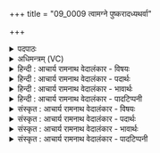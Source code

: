 +++
title = "09_0009 त्वामग्ने पुष्करादध्यथर्वा"

+++
<details><summary>पदपाठः</summary>

त्वा꣢म्। अ꣣ग्ने। पु꣡ष्क꣢꣯रात्। अ꣡धि꣢꣯। अ꣡थ꣢꣯र्वा। निः। अ꣣मन्थत। मूर्ध्नः꣢। वि꣡श्व꣢꣯स्य। वा꣣घ꣡तः꣢। ९।
</details>

<details><summary>अधिमन्त्रम् (VC)</summary>

- अग्निः
- भरद्वाजो बार्हस्पत्यः
- गायत्री
- षड्जः
- आग्नेयं काण्डम्
</details>

<details><summary>हिन्दी : आचार्य रामनाथ वेदालंकार - विषयः</summary>

अगले मन्त्र में योगीजन परमात्मा को मस्तिष्क-पुण्डरीक में प्रकट करते हैं, यह विषय है।
</details>

<details><summary>हिन्दी : आचार्य रामनाथ वेदालंकार - पदार्थः</summary>

पदार्थान्वय -  हे (अग्ने) तेजःस्वरूप परमात्मन् ! (अथर्वा) चलायमान न होनेवाला स्थितप्रज्ञ योगी (त्वाम्) आपको (विश्वस्य) सकल ज्ञानों के (वाहकात्) वाहक (पुष्करात् मूर्ध्नः अधि) कमलाकार मस्तिष्क में (निरमन्थत) मथकर प्रकट करता है। परमात्मा रूप अग्नि को मथकर प्रकट करने की प्रक्रिया बताते हुए श्वेताश्वतर उपनिषद् में कहा है—अपने आत्मा को निचली अरणी बनाकर और ओंकार को उपरली अरणी बनाकर ध्यान-रूप मन्थन के अभ्यास से छिपे हुए परमात्मा-रूप अग्नि को प्रकट करे (श्वेता० २।१४)। कमल के पत्ते (पुष्करपर्ण) के ऊपर अग्नि उत्पन्न हुआ था, यह कथा इसी मन्त्र के आधार पर रच ली गयी है ॥९॥
</details>

<details><summary>हिन्दी : आचार्य रामनाथ वेदालंकार - भावार्थः</summary>

भावार्थ -  जैसे अरणियों के मन्थन से यज्ञवेदि-रूप कमलपत्र के ऊपर यज्ञाग्नि उत्पन्न की जाती है, वैसे ही स्थितप्रज्ञ योगियों को ध्यान-रूप मन्थन से कमलाकार मस्तिष्क में परमात्मा-रूप अग्नि को प्रकट करना चाहिए ॥९॥१ विवरणकार माधव ने इस मन्त्र के भाष्य में यह इतिहास लिखा है—सर्वत्र घोर अन्धकार छाया हुआ था, तब मातरिश्वा वायु को आकाश में सूक्ष्म अग्नि दिखाई दी। उसने और अथर्वा ऋषि ने उस अग्नि को मथकर प्रकट किया। उसका किया हुआ मन्त्रार्थ साररूप में इस प्रकार है— (अग्ने) हे अग्नि ! (अथर्वा) अथर्वा ऋषि ने (त्वाम्) तुझे (मूर्ध्नः) प्रधानभूत (पुष्करात्) अन्तरिक्ष से (विश्वस्य वाघतः) सब ऋत्विज् यजमानों के लिए (निरमन्थत) अतिशरूप से मथकर निकाला। वस्तुतः विवरणकार- प्रदत्त कथानक सृष्ट्युत्पत्ति-प्रक्रिया में अग्नि के जन्म का इतिहास समझना चाहिए। आकाश के बाद वायु और वायु के बाद अग्नि, यह उत्पत्ति का क्रम है। उत्पन्न हो जाने के बाद आकाश में सूक्ष्म रूप से अग्नि भी विद्यमान था, उसे अथर्वा परमेश्वर ने पूर्वोत्पन्न वायु के साहचर्य से मथकर प्रकट किया, यह अभिप्राय ग्रहण करना चाहिए। भरतस्वामी के भाष्य का यह आशय है—अथर्वा ने (मूर्ध्नः) धारक, (विश्वस्य वाघतः) सबके निर्वाहक (पुष्करात्) अन्तरिक्ष से या कमलपत्र से, अग्नि को मथकर निकाला। सायण का अर्थ है—(अग्ने) हे अग्नि ! (अथर्वा) अथर्वा नाम के ऋषि ने (मूर्ध्नः) मूर्धा के समान धारक (विश्वस्य) सब जगत् के (वाघतः) वाहक (पुष्करात् अधि) पुष्करपर्ण अर्थात् कमलपत्र के ऊपर (त्वाम्) तुझे (निरमन्थत) अरणियों में से उत्पन्न किया। यहाँ भी पुष्करपर्ण सचमुच का कमलपत्र नहीं है, किन्तु यज्ञवेदि का आकाश है और अथर्वा है स्थिर चित्त से यज्ञ करनेवाला यजमान, जो यज्ञकुण्ड में अरणियों से अग्नि उत्पन्न करता है, यह तात्पर्य जानना चाहिए। उवट ने य० ११।३२ के भाष्य में जल ही पुष्कर है, प्राण अथर्वा है श० ४।२।२।२ यह शतपथ ब्राह्मण का प्रमाण देकर मन्त्रार्थ किया है—तुझे हे अग्नि, (पुष्करात्) जल में से (अथर्वा) सतत गतिमान् प्राण ने (निरमन्थत) मथकर पैदा किया। यही अर्थ महीधर को भी अभिप्रेत है। यहाँ प्राण से प्राणवान् परमेश्वर या विद्वान् मनुष्य, जल से बादल में स्थित जल और अग्नि से विद्युत् जानने चाहिए। अथवा शरीरस्थ प्राण खाये-पिये हुए रसों से जीवनाग्नि को उत्पन्न करता है, यह तात्पर्य समझना चाहिए। महीधर ने दूसरा वैकल्पिक अर्थ पुष्करपर्ण (कमलपत्र) के ऊपर अग्नि को मथने परक ही किया है। भाष्यकारों ने तात्पर्य प्रकाशित किये बिना ही कथाएँ लिख दी हैं, जो भ्रम की उत्पत्ति का कारण बनी हैं। वस्तुतः अथर्वा नामक किसी ऋषि का इतिहास इस मन्त्र में नहीं है, क्योंकि वेदमन्त्र ईश्वरप्रोक्त हैं तथा सृष्टि के आदि में प्रादूर्भूत हुए थे और पश्चाद्वर्ती ऋषि आदिकों के कार्यकलाप का पूर्ववर्ती वेद में वर्णन नहीं हो सकता ॥९॥
</details>

<details><summary>हिन्दी : आचार्य रामनाथ वेदालंकार - पादटिप्पनी</summary>

टिप्पनी -   १. ऋषि दयानन्द ने ऋग्वेदभाष्य और यजुर्वेदभाष्य में इस मन्त्र की व्याख्या सूर्य आदि से बिजली ग्रहण करने के पक्ष में की है। यथा, ६।१६।१३ के भाष्य में भावार्थ है—हे विद्वान् जनो ! जैसे पदार्थविद्या के जाननेवाले जन सूर्य आदि के समीप से बिजली को ग्रहण करके कार्यों को सिद्ध करते हैं, वैसे ही आप लोग भी सिद्ध करो। य० १५।२२ के भाष्य का भावार्थ है— मनुष्यों को चाहिए कि विद्वानों के समान आकाश तथा पृथिवी के सकाश से बिजुली का ग्रहण कर आश्चर्य-रूप कर्मों को सिद्ध करें।
</details>

<details><summary>संस्कृत : आचार्य रामनाथ वेदालंकार - विषयः</summary>

योगिनः परमात्मानं मूर्धपुण्डरीके प्रकटयन्तीत्युच्यते।
</details>

<details><summary>संस्कृत : आचार्य रामनाथ वेदालंकार - पदार्थः</summary>

पदार्थान्वय -  हे (अग्ने) तेजःस्वरूप परमात्मन् ! (अथर्वा) न थर्वति चलति यः सः, स्थितप्रज्ञो योगीत्यर्थः। थर्वतिश्चरतिकर्मा, तत्प्रतिषेधः निरु० ११।१९। (त्वाम्) भवन्तम् (विश्वस्य) सकलस्य ज्ञानस्य (वाघतः) वाहकात् वाहके इति यावत्। वह प्रापणे इति णिजन्ताच्छतरि हस्य घत्वं छान्दसम्। (पुष्करात् मूर्ध्नः अधि) पुण्डरीकतुल्ये मस्तिष्के। पुष्करम् अन्तरिक्षं, पोषति भूतानि... इदमपि इतरत् पुष्करमेतस्मादेव, पुष्करं वपुष्कारं वपुष्करं वा। निरु० ५।१३। अधियोगे पञ्चमी। (निरमन्थत) मथित्वा जनयति। उक्तं च श्वेताश्वतरे—“स्वदेहमरणिं कृत्वा प्रणवं चोत्तरारणिम्। ध्याननिर्मथनाभ्यासाद् देवं पश्येन्निगूढवत् ॥” श्वेता० २।१४। इति। ‘पुष्करपर्णाश्रयेण हि अग्निरुत्पन्नः’ इत्यस्याः कथाया अयमेव मन्त्रो मूलम्। यथोच्यते—त्वामग्ने पुष्करादधीत्याह पुष्करपर्णे ह्येनमुपश्रितमन्वविन्दत्।’ तै० सं० ५।१।४।४। इति ॥९॥२
</details>

<details><summary>संस्कृत : आचार्य रामनाथ वेदालंकार - भावार्थः</summary>

भावार्थ -  यथा खल्वरणिमन्थनेन यज्ञवेदिपुण्डरीके यज्ञाग्निरुत्पाद्यते, तथैव स्थिरप्रज्ञैर्योगिभिर्ध्यानरूपेण मन्थनेन मूर्धपुण्डरीके परमात्माग्निः प्रकटीकरणीयः ॥९॥ विवरणकारस्त्वाह—“अत्रेतिहासमाचक्षते। सर्वमिदमन्धं तम आसीत्। अथ मातरिश्वा वायुः आकाशे सूक्ष्ममग्निमपश्यत्। स तममथ्नात् अथर्वा च ऋषिरिति”। एष च तन्मन्त्रभाष्यस्य सारः—हे अग्ने, अथर्वा ऋषिः त्वां मूर्ध्नः प्रधानभूतात्, पुष्करात् अन्तरिक्षात्, विश्वस्य सर्वस्य, वाघतः ऋत्विजो यजमानस्य अर्थाय निरमन्थत नितरां मथितवानिति। वस्तुतस्त्वयं सृष्ट्युत्पत्तिप्रक्रियायाम् अग्नेर्जन्मन इतिहासः। आकाशाद् वायुः, वायोरग्निरित्युत्पत्तिक्रमः। आकाशे सूक्ष्मरूपेणाग्निर्विद्यमान आसीत्। तम् अथर्वा परमेश्वरः पूर्वोत्पन्नो वायुश्च तस्मान्निरमन्थत प्रकटीकृतवानित्यभिप्रायो ग्राह्यः। “मूर्ध्नो धारकात् विश्वस्य वाघतः निर्वाहकात्, पुष्कराद् अन्तरिक्षात्, पुष्करपर्णादित्यपरे” इति भरतस्वामिभाष्याशयः। हे अग्ने, अथर्वा एतत्संज्ञ ऋषिः, मूर्ध्नः मूर्धवद् धारकात्, विश्वस्य सर्वस्य जगतः, वाघतः वाहकात्, पुष्कराद् अधि पुष्करे पुष्करपर्णे त्वां निरमन्थत अरण्योः सकाशादजनयदिति सायणीयोऽभिप्रायः। अत्रापि पुष्करपर्णं न कमलपत्रं, किन्तु यज्ञवेद्या आकाशः, अथर्वा च स्थिरचित्तत्वेन यज्ञं कुर्वाणो यजमानः, असौ अरण्योः सकाशादग्निं जनयतीति तात्पर्यं बोध्यम्। उवटस्तु य० ११।३२ भाष्ये आपो वै पुष्करं प्राणोऽथर्वा। श० ६।४।२।२। इति शातपथीं श्रुतिं प्रमाणीकृत्य त्वां हे अग्ने, पुष्कराद् उदकात् अधि सकाशात् अथर्वा अतनवान् प्राणो निरमन्थत निर्जनितवान् इति व्याचष्टे। तदेव महीधरस्याभिप्रेतम्। तत्र प्राणः प्राणवान् परमेश्वरो विद्वान् वा, उदकानि पर्जन्यस्थानि, अग्निश्च विद्युदिति विज्ञेयम्। यद्वा, शरीरस्थः प्राणो भुक्तपीतेभ्यो रसेभ्यो जीवनाग्निं जनयतीति तात्पर्यं बोध्यम्। महीधरेण द्वितीयो वैकल्पिकोऽर्थः पुष्करपर्णेऽग्निमन्थनपर एव कृतः। भाष्यकारैस्तात्पर्यप्रकाशनं विनैव कथा लिखिता याः पाठकानां भ्रमोत्पत्तिनिमित्तं संजाताः। वस्तुतस्तु अथर्वनाम्नः कस्यचिद् ऋषेरितिहासोऽस्मिन् मन्त्रे नास्ति, वेदमन्त्राणामीश्वरप्रोक्तत्वात् सृष्ट्यादौ प्रादुर्भूतत्वात् पश्चाद्वर्तिनाम् ऋष्यादीनाम् कार्यकलापस्य पूर्ववर्तिनि वेदेऽसंभवत्वाच्च ॥९॥
</details>

<details><summary>संस्कृत : आचार्य रामनाथ वेदालंकार - पादटिप्पनी</summary>

टिप्पनी -   १. ऋ० ६।१६।१३। य० १५।२२ (ऋषिः परमेष्ठी)। २. दयानन्दर्षिणा ऋग्वेदभाष्ये यजुर्वेदभाष्ये चायं मन्त्रः सूर्यादेः सकाशाद् विद्युद्ग्रहणपरो व्याख्यातः। यथा—ऋ० ६।१६।१३ मन्त्रभाष्ये भावार्थः—“हे विद्वांसो, यथा पदार्थविद्याविदो जनाः सूर्यादेः सकाशाद् विद्युतं गृहीत्वा कार्याणि साध्नुवन्ति तथैव यूयमपि साध्नुत” इति। य० १५।२२ मन्त्रभाष्ये च भावार्थः—“मनुष्यैर्विद्वदनुकरणेनाकाशात् पृथिव्याश्च विद्युतं संगृह्याश्चर्य्याणि कर्माणि साधनीयानि।” इति।
</details>